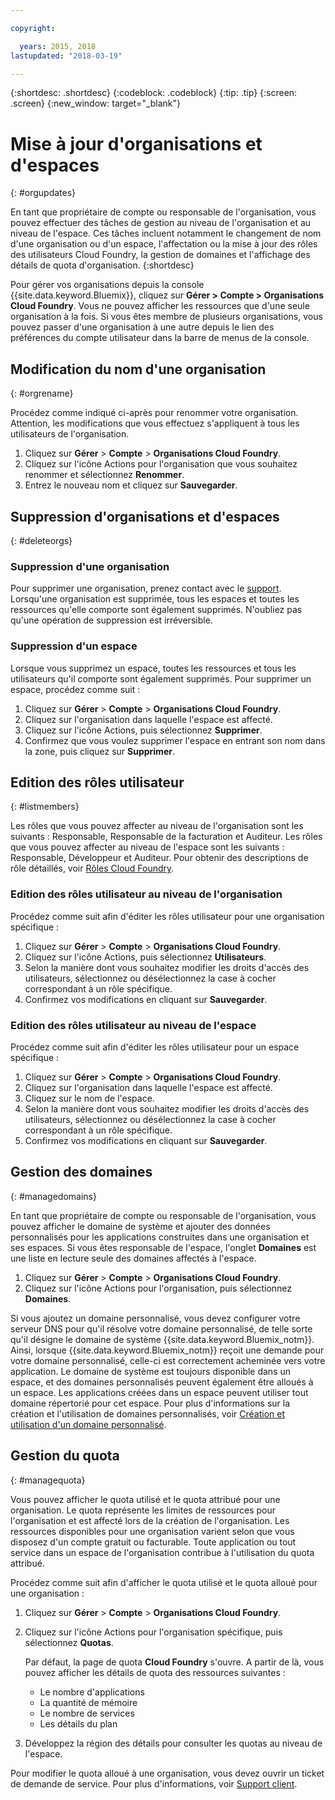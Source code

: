 ```yaml
---

copyright:

  years: 2015, 2018
lastupdated: "2018-03-19"

---
```


{:shortdesc: .shortdesc}
{:codeblock: .codeblock}
{:tip: .tip}
{:screen: .screen}
{:new_window: target="_blank"}

# Mise à jour d'organisations et d'espaces
{: #orgupdates}

En tant que propriétaire de compte ou responsable de l'organisation, vous pouvez effectuer des tâches de gestion au niveau de l'organisation et au niveau de l'espace. Ces tâches incluent notamment le changement de nom d'une organisation ou d'un espace, l'affectation ou la mise à jour des rôles des utilisateurs Cloud Foundry, la gestion de domaines et l'affichage des détails de quota d'organisation. 
{:shortdesc}

Pour gérer vos organisations depuis la console {{site.data.keyword.Bluemix}}, cliquez sur **Gérer > Compte > Organisations Cloud Foundry**. Vous ne pouvez afficher les ressources que d'une seule organisation à la fois. Si vous êtes membre de plusieurs organisations, vous pouvez passer d'une organisation à une autre depuis le lien des préférences du compte utilisateur dans la barre de menus de la console.

## Modification du nom d'une organisation
{: #orgrename}

Procédez comme indiqué ci-après pour renommer votre organisation. Attention, les modifications que vous effectuez s'appliquent à tous les utilisateurs de l'organisation.

1. Cliquez sur **Gérer** > **Compte** > **Organisations Cloud Foundry**.
2. Cliquez sur l'icône Actions pour l'organisation que vous souhaitez renommer et sélectionnez **Renommer**.  
3. Entrez le nouveau nom et cliquez sur **Sauvegarder**.

## Suppression d'organisations et d'espaces
{: #deleteorgs}

### Suppression d'une organisation

Pour supprimer une organisation, prenez contact avec le [support](/docs/get-support/howtogetsupport.html). Lorsqu'une organisation est supprimée, tous les espaces et toutes les ressources qu'elle comporte sont également supprimés. N'oubliez pas qu'une opération de suppression est irréversible. 

### Suppression d'un espace

Lorsque vous supprimez un espace, toutes les ressources et tous les utilisateurs qu'il comporte sont également supprimés. Pour supprimer un espace, procédez comme suit :

1. Cliquez sur **Gérer** > **Compte** > **Organisations Cloud Foundry**.
2. Cliquez sur l'organisation dans laquelle l'espace est affecté.
3. Cliquez sur l'icône Actions, puis sélectionnez **Supprimer**.
4. Confirmez que vous voulez supprimer l'espace en entrant son nom dans la zone, puis cliquez sur **Supprimer**.

## Edition des rôles utilisateur
{: #listmembers}

Les rôles que vous pouvez affecter au niveau de l'organisation sont les suivants : Responsable, Responsable de la facturation et Auditeur. Les rôles que vous pouvez affecter au niveau de l'espace sont les suivants : Responsable, Développeur et Auditeur. Pour obtenir des descriptions de rôle détaillés, voir [Rôles Cloud Foundry](/docs/iam/cfaccess.html#cfroles).

### Edition des rôles utilisateur au niveau de l'organisation

Procédez comme suit afin d'éditer les rôles utilisateur pour une organisation spécifique :

1. Cliquez sur **Gérer** > **Compte** > **Organisations Cloud Foundry**.
2. Cliquez sur l'icône Actions, puis sélectionnez **Utilisateurs**.
3. Selon la manière dont vous souhaitez modifier les droits d'accès des utilisateurs, sélectionnez ou désélectionnez la case à cocher correspondant à un rôle spécifique.
4. Confirmez vos modifications en cliquant sur **Sauvegarder**. 

### Edition des rôles utilisateur au niveau de l'espace

Procédez comme suit afin d'éditer les rôles utilisateur pour un espace spécifique :

1. Cliquez sur **Gérer** > **Compte** > **Organisations Cloud Foundry**.
2. Cliquez sur l'organisation dans laquelle l'espace est affecté.
3. Cliquez sur le nom de l'espace.
4. Selon la manière dont vous souhaitez modifier les droits d'accès des utilisateurs, sélectionnez ou désélectionnez la case à cocher correspondant à un rôle spécifique.
5. Confirmez vos modifications en cliquant sur **Sauvegarder**.

## Gestion des domaines
{: #managedomains}

En tant que propriétaire de compte ou responsable de l'organisation, vous pouvez afficher le domaine de système et ajouter des
données personnalisés pour les applications construites dans une organisation et ses espaces. Si vous êtes responsable de l'espace, l'onglet **Domaines** est une liste en lecture seule des domaines affectés à l'espace.

1. Cliquez sur **Gérer** &gt; **Compte** &gt; **Organisations Cloud Foundry**.
2. Cliquez sur l'icône Actions pour l'organisation, puis sélectionnez **Domaines**.

Si vous ajoutez un domaine personnalisé, vous devez configurer votre serveur DNS pour qu'il résolve votre domaine personnalisé, de telle sorte qu'il désigne le domaine de système {{site.data.keyword.Bluemix_notm}}. Ainsi, lorsque {{site.data.keyword.Bluemix_notm}} reçoit une demande pour votre domaine personnalisé, celle-ci est correctement acheminée vers votre application. Le domaine de système est toujours disponible dans un espace, et des domaines personnalisés peuvent également être alloués à un espace. Les applications créées dans un espace peuvent utiliser tout domaine répertorié pour cet espace. Pour plus d'informations sur la création et l'utilisation de domaines personnalisés, voir [Création et utilisation d'un domaine personnalisé](/docs/apps/updapps.html#domain).

## Gestion du quota
{: #managequota}

Vous pouvez afficher le quota utilisé et le quota attribué pour une organisation. Le quota représente les limites de ressources pour l'organisation et est affecté lors de la création de l'organisation. Les ressources disponibles pour une organisation varient selon que vous disposez d'un compte gratuit ou facturable. Toute application ou tout service dans un espace de l'organisation contribue à l'utilisation du quota attribué.

Procédez comme suit afin d'afficher le quota utilisé et le quota alloué pour une organisation :

1. Cliquez sur **Gérer** &gt; **Compte** &gt; **Organisations Cloud Foundry**.
2. Cliquez sur l'icône Actions pour l'organisation spécifique, puis sélectionnez **Quotas**.

   Par défaut, la page de quota **Cloud Foundry** s'ouvre. A partir de là, vous pouvez afficher les détails de quota des ressources suivantes :
 
   * Le nombre d'applications
   * La quantité de mémoire 
   * Le nombre de services 
   * Les détails du plan 

3. Développez la région des détails pour consulter les quotas au niveau de l'espace. 

Pour modifier le quota alloué à une organisation, vous devez ouvrir un ticket de demande de service. Pour plus d'informations, voir [Support client](/docs/get-support/howtogetsupport.html#getting-customer-support). 

